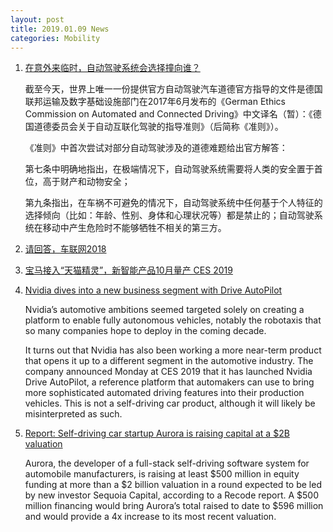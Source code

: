 ```yaml
---
layout: post
title: 2019.01.09 News
categories: Mobility
---
```


1. [在意外来临时，自动驾驶系统会选择撞向谁？](https://www.huxiu.com/article/280351.html)

    截至今天，世界上唯一一份提供官方自动驾驶汽车道德官方指导的文件是德国联邦运输及数字基础设施部门在2017年6月发布的《German Ethics Commission on Automated and Connected Driving》中文译名（暂）：《德国道德委员会关于自动互联化驾驶的指导准则》（后简称《准则》）。

    《准则》中首次尝试对部分自动驾驶涉及的道德难题给出官方解答：

    第七条中明确地指出，在极端情况下，自动驾驶系统需要将人类的安全置于首位，高于财产和动物安全；

    第九条指出，在车祸不可避免的情况下，自动驾驶系统中任何基于个人特征的选择倾向（比如：年龄、性别、身体和心理状况等）都是禁止的；自动驾驶系统在移动中产生危险时不能够牺牲不相关的第三方。

2. [请回答，车联网2018](https://www.huxiu.com/article/280345.html)

3. [宝马接入“天猫精灵”，新智能产品10月量产 CES 2019](https://36kr.com/p/5171186.html)

4. [Nvidia dives into a new business segment with Drive AutoPilot](https://techcrunch.com/2019/01/07/nvidia-dives-into-a-new-business-segment-with-drive-autopilot/)

    Nvidia’s automotive ambitions seemed targeted solely on creating a platform to enable fully autonomous vehicles, notably the robotaxis that so many companies hope to deploy in the coming decade.

    It turns out that Nvidia has also been working a more near-term product that opens it up to a different segment in the automotive industry. The company announced Monday at CES 2019 that it has launched Nvidia Drive AutoPilot, a reference platform that automakers can use to bring more sophisticated automated driving features into their production vehicles. This is not a self-driving car product, although it will likely be misinterpreted as such.

5. [Report: Self-driving car startup Aurora is raising capital at a $2B valuation](https://techcrunch.com/2019/01/08/report-self-driving-car-startup-aurora-is-raising-capital-at-a-2b-valuation/)

    Aurora,  the developer of a full-stack self-driving software system for automobile manufacturers, is raising at least $500 million in equity funding at more than a $2 billion valuation in a round expected to be led by new investor Sequoia Capital,  according to a Recode report. A $500 million financing would bring Aurora’s total raised to date to $596 million and would provide a 4x increase to its most recent valuation.

